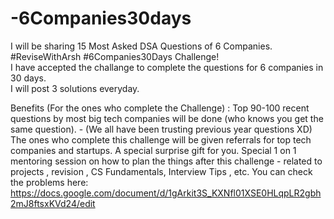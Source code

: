 # -6Companies30days
I will be sharing 15 Most Asked DSA Questions of 6 Companies. <br>
#ReviseWithArsh #6Companies30Days Challenge!<br>
I have accepted the challange to complete the questions for 6 companies in 30 days. <br>
I will post 3 solutions everyday.<br>

Benefits (For the ones who complete the Challenge) :
Top 90-100 recent questions by most big tech companies will be done (who knows you get the same question). - (We all have been trusting previous year questions XD)
The ones who complete this challenge will be given referrals for top tech companies and startups.
A special surprise gift for you.
Special 1 on 1 mentoring session on how to plan the things after this challenge - related to projects , revision , CS Fundamentals, Interview Tips , etc.
You can check the problems here: https://docs.google.com/document/d/1gArkit3S_KXNfl01XSE0HLqpLR2gbh2mJ8ftsxKVd24/edit
